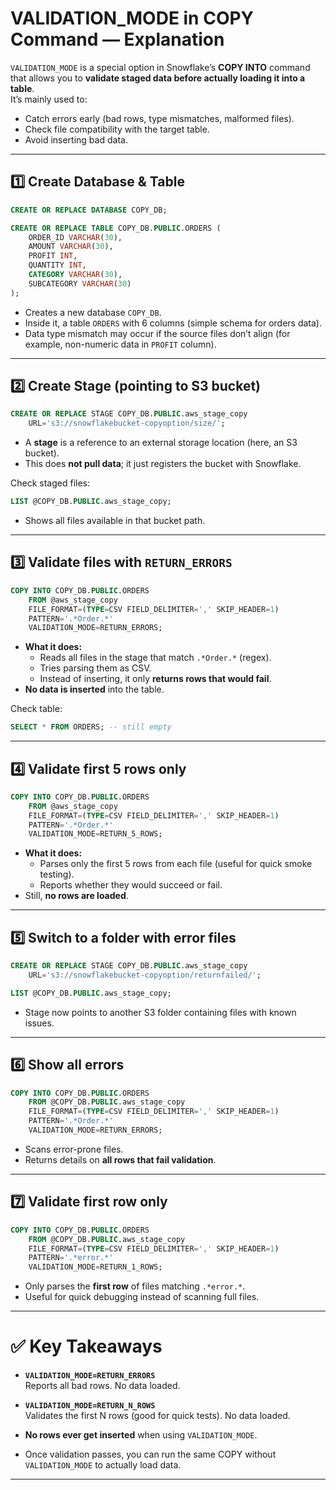 # VALIDATION_MODE in COPY Command — Explanation

`VALIDATION_MODE` is a special option in Snowflake’s **COPY INTO** command that allows you to **validate staged data before actually loading it into a table**.  
It’s mainly used to:
- Catch errors early (bad rows, type mismatches, malformed files).
- Check file compatibility with the target table.
- Avoid inserting bad data.

---

## 1️⃣ Create Database & Table
```sql
CREATE OR REPLACE DATABASE COPY_DB;

CREATE OR REPLACE TABLE COPY_DB.PUBLIC.ORDERS (
    ORDER_ID VARCHAR(30),
    AMOUNT VARCHAR(30),
    PROFIT INT,
    QUANTITY INT,
    CATEGORY VARCHAR(30),
    SUBCATEGORY VARCHAR(30)
);
```

- Creates a new database `COPY_DB`.
- Inside it, a table `ORDERS` with 6 columns (simple schema for orders data).
- Data type mismatch may occur if the source files don’t align (for example, non-numeric data in `PROFIT` column).

---

## 2️⃣ Create Stage (pointing to S3 bucket)
```sql
CREATE OR REPLACE STAGE COPY_DB.PUBLIC.aws_stage_copy
    URL='s3://snowflakebucket-copyoption/size/';
```

- A **stage** is a reference to an external storage location (here, an S3 bucket).
- This does **not pull data**; it just registers the bucket with Snowflake.

Check staged files:
```sql
LIST @COPY_DB.PUBLIC.aws_stage_copy;
```

- Shows all files available in that bucket path.

---

## 3️⃣ Validate files with `RETURN_ERRORS`
```sql
COPY INTO COPY_DB.PUBLIC.ORDERS
    FROM @aws_stage_copy
    FILE_FORMAT=(TYPE=CSV FIELD_DELIMITER=',' SKIP_HEADER=1)
    PATTERN='.*Order.*'
    VALIDATION_MODE=RETURN_ERRORS;
```

- **What it does:**
  - Reads all files in the stage that match `.*Order.*` (regex).
  - Tries parsing them as CSV.
  - Instead of inserting, it only **returns rows that would fail**.
- **No data is inserted** into the table.

Check table:
```sql
SELECT * FROM ORDERS; -- still empty
```

---

## 4️⃣ Validate first 5 rows only
```sql
COPY INTO COPY_DB.PUBLIC.ORDERS
    FROM @aws_stage_copy
    FILE_FORMAT=(TYPE=CSV FIELD_DELIMITER=',' SKIP_HEADER=1)
    PATTERN='.*Order.*'
    VALIDATION_MODE=RETURN_5_ROWS;
```

- **What it does:**
  - Parses only the first 5 rows from each file (useful for quick smoke testing).
  - Reports whether they would succeed or fail.
- Still, **no rows are loaded**.

---

## 5️⃣ Switch to a folder with error files
```sql
CREATE OR REPLACE STAGE COPY_DB.PUBLIC.aws_stage_copy
    URL='s3://snowflakebucket-copyoption/returnfailed/';

LIST @COPY_DB.PUBLIC.aws_stage_copy;
```

- Stage now points to another S3 folder containing files with known issues.

---

## 6️⃣ Show all errors
```sql
COPY INTO COPY_DB.PUBLIC.ORDERS
    FROM @COPY_DB.PUBLIC.aws_stage_copy
    FILE_FORMAT=(TYPE=CSV FIELD_DELIMITER=',' SKIP_HEADER=1)
    PATTERN='.*Order.*'
    VALIDATION_MODE=RETURN_ERRORS;
```

- Scans error-prone files.
- Returns details on **all rows that fail validation**.

---

## 7️⃣ Validate first row only
```sql
COPY INTO COPY_DB.PUBLIC.ORDERS
    FROM @COPY_DB.PUBLIC.aws_stage_copy
    FILE_FORMAT=(TYPE=CSV FIELD_DELIMITER=',' SKIP_HEADER=1)
    PATTERN='.*error.*'
    VALIDATION_MODE=RETURN_1_ROWS;
```

- Only parses the **first row** of files matching `.*error.*`.
- Useful for quick debugging instead of scanning full files.

---

# ✅ Key Takeaways

- **`VALIDATION_MODE=RETURN_ERRORS`**  
  Reports all bad rows. No data loaded.
  
- **`VALIDATION_MODE=RETURN_N_ROWS`**  
  Validates the first N rows (good for quick tests). No data loaded.

- **No rows ever get inserted** when using `VALIDATION_MODE`.

- Once validation passes, you can run the same COPY without `VALIDATION_MODE` to actually load data.

---
